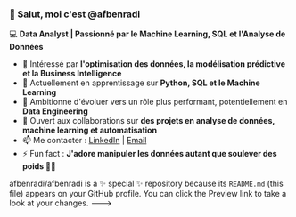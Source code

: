 ### 👋 Salut, moi c'est @afbenradi  

💻 **Data Analyst | Passionné par le Machine Learning, SQL et l'Analyse de Données**  

- 🎯 Intéressé par **l'optimisation des données, la modélisation prédictive et la Business Intelligence**  
- 🌱 Actuellement en apprentissage sur **Python, SQL et le Machine Learning**  
- 🚀 Ambitionne d'évoluer vers un rôle plus performant, potentiellement en **Data Engineering**  
- 💞️ Ouvert aux collaborations sur **des projets en analyse de données, machine learning et automatisation**  
- 📫 Me contacter : [LinkedIn]([(https://www.linkedin.com/in/abdel-fattah-ben-radi-7b80361b2/)) | [Email](mailto:abdel-fattah92@hotmail.fr)  
- ⚡ Fun fact : **J'adore manipuler les données autant que soulever des poids 💪🏽**  

afbenradi/afbenradi is a ✨ special ✨ repository because its `README.md` (this file) appears on your GitHub profile.
You can click the Preview link to take a look at your changes.
--->
